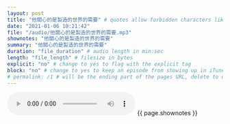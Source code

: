 ```yaml
---
layout: post
title: "他關心的是製造的世界的需要" # quotes allow forbidden characters like the colon
date: "2021-01-06 10:21:42"
file: "/audio/他關心的是製造的世界的需要.mp3"
shownotes: "他關心的是製造的世界的需要"
summary: "他關心的是製造的世界的需要"
duration: "file_duration" # audio length in min:sec
length: "file_length" # filesize in bytes
explicit: "no" # change to yes to flag with the explicit tag
block: "no" # change to yes to keep an episode from showing up in iTunes
# permalink: /1 # will be the ending part of the pages URL, delete to default to the title
---
```


<audio controls>
<source src="{{site.url}}{{site.baseurl}}{{ page.file }}" type="audio/x-mp3">
Your browser does not support the audio element.
</audio>
{{ page.shownotes }}
